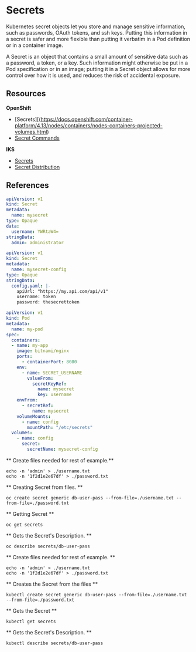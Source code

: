 # Secrets

Kubernetes secret objects let you store and manage sensitive information, such as passwords, OAuth tokens, and ssh keys. Putting this information in a secret is safer and more flexible than putting it verbatim in a Pod definition or in a container image.

A Secret is an object that contains a small amount of sensitive data such as a password, a token, or a key. Such information might otherwise be put in a Pod specification or in an image; putting it in a Secret object allows for more control over how it is used, and reduces the risk of accidental exposure.


## Resources

**OpenShift**
- [Secrets][(https://docs.openshift.com/container-platform/4.13/nodes/containers/nodes-containers-projected-volumes.html)
- [Secret Commands](https://docs.openshift.com/container-platform/4.3/cli_reference/openshift_cli/developer-cli-commands.html#secrets)

**IKS**
- [Secrets](https://kubernetes.io/docs/concepts/configuration/secret/)
- [Secret Distribution](https://kubernetes.io/docs/tasks/inject-data-application/distribute-credentials-secure/)

## References

```yaml
apiVersion: v1
kind: Secret
metadata:
  name: mysecret
type: Opaque
data:
  username: YWRtaW4=
stringData:
  admin: administrator
```

```yaml
apiVersion: v1
kind: Secret
metadata:
  name: mysecret-config
type: Opaque
stringData:
  config.yaml: |-
    apiUrl: "https://my.api.com/api/v1"
    username: token
    password: thesecrettoken
```

```yaml
apiVersion: v1
kind: Pod
metadata:
  name: my-pod
spec:
  containers:
  - name: my-app
    image: bitnami/nginx
    ports:
      - containerPort: 8080
    env:
      - name: SECRET_USERNAME
        valueFrom:
          secretKeyRef:
            name: mysecret
            key: username
    envFrom:
      - secretRef:
          name: mysecret
    volumeMounts:
      - name: config
        mountPath: "/etc/secrets"
  volumes:
    - name: config
      secret:
        secretName: mysecret-config
```

<Tabs>
<Tab label="OpenShift">

** Create files needed for rest of example.**
```
echo -n 'admin' > ./username.txt
echo -n '1f2d1e2e67df' > ./password.txt
```

** Creating Secret from files. **
```
oc create secret generic db-user-pass --from-file=./username.txt --from-file=./password.txt
```
** Getting Secret **
```
oc get secrets
```
** Gets the Secret's Description. **
```
oc describe secrets/db-user-pass
```

</Tab>

<Tab label="IKS">

** Create files needed for rest of example. **
```
echo -n 'admin' > ./username.txt
echo -n '1f2d1e2e67df' > ./password.txt
```
** Creates the Secret from the files **
```
kubectl create secret generic db-user-pass --from-file=./username.txt --from-file=./password.txt
```
** Gets the Secret **
```
kubectl get secrets
```
** Gets the Secret's Description. **
```
kubectl describe secrets/db-user-pass
```

</Tab>

</Tabs>
